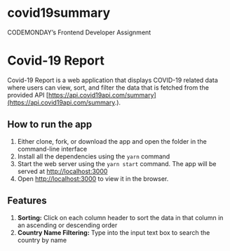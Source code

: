# covid19summary
CODEMONDAY’s Frontend Developer Assignment

# Covid-19 Report

Covid-19 Report is a web application that displays COVID-19 related data where users can view, sort, and filter the data that is fetched from the provided API [https://api.covid19api.com/summary](https://api.covid19api.com/summary.).

## How to run the app

1. Either clone, fork, or download the app and open the folder in the command-line interface
2. Install all the dependencies using the `yarn` command
3. Start the web server using the `yarn start` command. The app will be served at [http://localhost:3000](http://localhost:3000)
4. Open [http://localhost:3000](http://localhost:3000) to view it in the browser.

## Features

1. **Sorting:** Click on each column header to sort the data in that column in an ascending or descending order
2. **Country Name Filtering:** Type into the input text box to search the country by name
